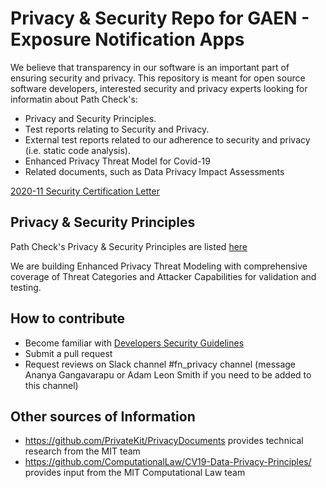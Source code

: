 # Privacy & Security Repo for GAEN - Exposure Notification Apps 

We believe that transparency in our software is an important part of ensuring security and privacy. This repository is meant for open source software developers, interested security and privacy experts looking for informatin about Path Check's:

* Privacy and Security Principles.  
* Test reports relating to Security and Privacy.
* External test reports related to our adherence to security and privacy (i.e. static code analysis).
* Enhanced Privacy Threat Model for Covid-19
* Related documents, such as Data Privacy Impact Assessments

[2020-11 Security Certification Letter](https://github.com/Path-Check/privacy-security-GAEN/blob/master/documents/certification_letters/Tuik-PathCheck-Certification_Letter-2020-11-23.pdf) 


## Privacy & Security Principles

Path Check's Privacy & Security Principles are listed [here](https://github.com/Path-Check/privacy-security-GAEN/blob/master/principles/1_Privacy.md)

We are building Enhanced Privacy Threat Modeling with comprehensive coverage of Threat Categories and Attacker Capabilities for validation and testing. 

## How to contribute
* Become familiar with [Developers Security Guidelines](./developers_security_guidlines/README.md)
* Submit a pull request
* Request reviews on Slack channel #fn_privacy channel (message Ananya Gangavarapu or Adam Leon Smith if you need to be added to this channel)

## Other sources of Information

* https://github.com/PrivateKit/PrivacyDocuments provides technical research from the MIT team
* https://github.com/ComputationalLaw/CV19-Data-Privacy-Principles/ provides input from the MIT Computational Law team
